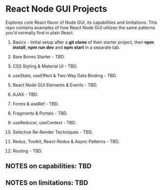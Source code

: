 # React Node GUI Projects
Explores core React flavor of Node GUI, its capabilities and limitations. This repo contains examples of how React Node GUI utilizes the same patterns you'd normally find in plain React.

1. Basics - Initial setup after a **git clone** of their starter project, then **npm install**, **npm run dev** and **npm start** in a separate tab.

2. Bare Bones Starter - TBD.

3. CSS Styling & Material UI - TBD.

4. useState, useEffect & Two-Way Data Binding - TBD.

5. React Node GUI Elements & Events - TBD.

6. AJAX - TBD.

7. Forms & useRef - TBD.

8. Fragments & Portals - TBD.

9. useReducer, useContext - TBD.

10. Selective Re-Render Techniques - TBD.

11. Redux, Toolkit, React-Redux & Async Patterns - TBD.

12. Routing - TBD.


## NOTES on capabilities: TBD

## NOTES on limitations: TBD